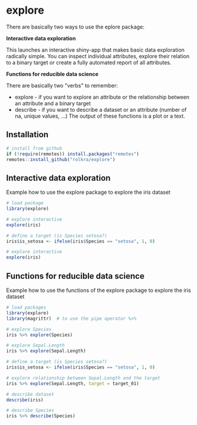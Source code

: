# explore

There are basically two ways to use the eplore package:

**Interactive data exploration**

This launches an interactive shiny-app that makes basic data exploration radically simple. You can inspect individual attributes, explore their relation to a binary target or create a fully automated report of all attributes.

**Functions for reducible data science**

There are basically two "verbs" to remember:
* explore - if you want to explore an attribute or the relationship between an attribute and a binary target
* describe - if you want to describe a dataset or an attribute (number of na, unique values, ...)
The output of these functions is a plot or a text.

## Installation

```r
# install from github
if (!require(remotes)) install.packages("remotes")
remotes::install_github("rolkra/explore")
```

## Interactive data exploration

Example how to use the explore package to explore the iris dataset

```r
# load package
library(explore)

# explore interactive
explore(iris)

# define a target (is Species setosa?)
iris$is_setosa <- ifelse(iris$Species == "setosa", 1, 0)

# explore interactive
explore(iris)
```

## Functions for reducible data science

Example how to use the functions of the explore package to explore the iris dataset

```r
# load packages
library(explore)
library(magrittr)  # to use the pipe operator %>%

# explore Species
iris %>% explore(Species)

# explore Sepal.Length
iris %>% explore(Sepal.Length)

# define a target (is Species setosa?)
iris$is_setosa <- ifelse(iris$Species == "setosa", 1, 0)

# explore relationship between Sepal.Length and the target
iris %>% explore(Sepal.Length, target = target_01)

# describe dataset
describe(iris)

# describe Species
iris %>% describe(Species)
```

